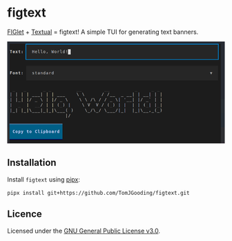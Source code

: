 # figtext

[FIGlet](http://www.figlet.org/) + [Textual](https://textual.textualize.io/)
= figtext! A simple TUI for generating text banners.

![screenshot](assets/screenshot.png)

## Installation

Install `figtext` using [pipx](https://pypa.github.io/pipx/):

```
pipx install git+https://github.com/TomJGooding/figtext.git
```

## Licence

Licensed under the [GNU General Public License v3.0](LICENSE).
